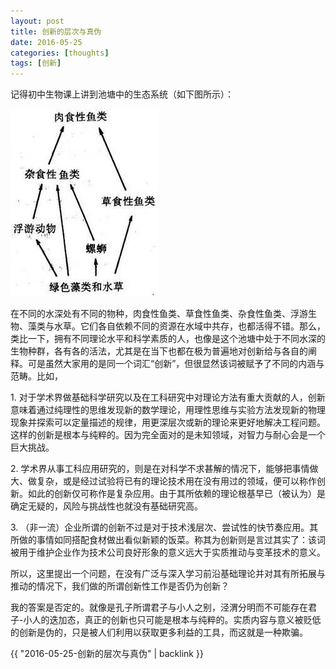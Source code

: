 ```yaml
---
layout: post
title: 创新的层次与真伪
date: 2016-05-25
categories: [thoughts]
tags: [创新]
---
```


记得初中生物课上讲到池塘中的生态系统（如下图所示）：

![](/figures/p34201631.jpg)

在不同的水深处有不同的物种，肉食性鱼类、草食性鱼类、杂食性鱼类、浮游生物、藻类与水草。它们各自依赖不同的资源在水域中共存，也都活得不错。那么，类比一下，拥有不同理论水平和科学素质的人，也像是这个池塘中处于不同水深的生物种群，各有各的活法，尤其是在当下也都在极为普遍地对创新给与各自的阐释。可是虽然大家用的是同一个词汇“创新”，但很显然该词被赋予了不同的内涵与范畴。比如，

1\. 对于学术界做基础科学研究以及在工科研究中对理论方法有重大贡献的人，创新意味着通过纯理性的思维发现新的数学理论，用理性思维与实验方法发现新的物理现象并探索可以定量描述的规律，用更深层次或新的理论来更好地解决工程问题。这样的创新是根本与纯粹的。因为完全面对的是未知领域，对智力与耐心会是一个巨大挑战。

2\. 学术界从事工科应用研究的，则是在对科学不求甚解的情况下，能够把事情做大、做复杂，或是经过试验将已有的理论技术用在没有用过的领域，便可以称作创新。如此的创新仅可称作是复杂应用。由于其所依赖的理论根基早已（被认为）是确定无疑的，风险与挑战性也就没有基础研究高。

3\. （非一流）企业所谓的创新不过是对于技术浅层次、尝试性的快节奏应用。其所做的事情如同搭配食材做出看似新颖的饭菜。称其为创新则是言过其实了：该词被用于维护企业作为技术公司良好形象的意义远大于实质推动与变革技术的意义。

所以，这里提出一个问题，在没有广泛与深入学习前沿基础理论并对其有所拓展与推动的情况下，我们做的所谓创新性工作是否仍为创新？

我的答案是否定的。就像是孔子所谓君子与小人之别，泾渭分明而不可能存在君子-小人的迭加态，真正的创新也只可能是根本与纯粹的。实质内容与意义被贬低的创新是伪的，只是被人们利用以获取更多利益的工具，而这就是一种欺骗。

{{ "2016-05-25-创新的层次与真伪" | backlink }}

